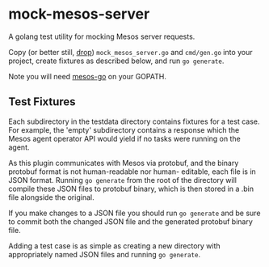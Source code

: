 # mock-mesos-server

A golang test utility for mocking Mesos server requests. 

Copy (or better still, [drop](https://github.com/matryer/drop)) `mock_mesos_server.go` and `cmd/gen.go` into your
project, create fixtures as described below, and run `go generate`. 

Note you will need [mesos-go](https://github.com/mesos/mesos-go) on your GOPATH. 

## Test Fixtures

Each subdirectory in the testdata directory contains fixtures for a test case. For example, the 'empty' subdirectory 
contains a response which the Mesos agent operator API would yield if no tasks were running on the agent. 

As this plugin communicates with Mesos via protobuf, and the binary protobuf format is not human-readable nor human-
editable, each file is in JSON format. Running `go generate` from the root of the directory will compile these JSON
files to protobuf binary, which is then stored in a .bin file alongside the original. 

If you make changes to a JSON file you should run `go generate` and be sure to commit both the changed JSON file and 
the generated protobuf binary file. 

Adding a test case is as simple as creating a new directory with appropriately named JSON files and running `go
generate`. 




